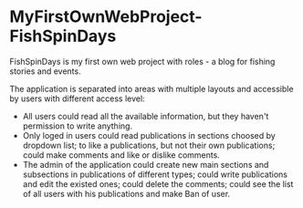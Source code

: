 # MyFirstOwnWebProject-FishSpinDays
FishSpinDays is my first own web project with roles - a blog for fishing stories and events.

The application is separated into areas with multiple layouts and accessible by users with different access level:
- All users could read all the available information, but they haven't permission to write anything.
- Only loged in users could read publications in sections choosed by dropdown list; to like a publications, but not their own publications; could make comments and like or dislike comments.
- The admin of the application could create new main sections and subsections in publications of different types; could write publications and edit the existed ones; could delete the comments; could see the list of all users with his publications and make Ban of user.
